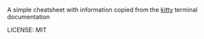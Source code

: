 A simple cheatsheet with information copied from the [kitty](https://sw.kovidgoyal.net/kitty) terminal documentation

LICENSE: MIT
